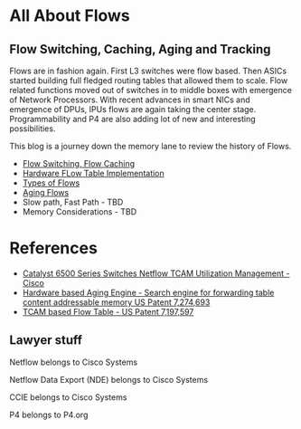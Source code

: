# All About Flows
## Flow Switching, Caching, Aging and Tracking
Flows are in fashion again. First L3 switches were flow based. Then ASICs started building full fledged routing tables that allowed them to scale. Flow related functions moved out of switches in to middle boxes with emergence of Network Processors. With recent advances in smart NICs and emergence of DPUs, IPUs flows are again taking the center stage. Programmability and P4 are also adding lot of new and interesting possibilities. 

This blog is a journey down the memory lane to review the history of Flows.

- [Flow Switching, Flow Caching](https://github.com/VenkatPullela/blogs/tree/main/all-about-flows/flow_switching.md)
- [Hardware FLow Table Implementation](https://github.com/VenkatPullela/blogs/tree/main/all-about-flows/flow_table_in_hw.md)
- [Types of Flows](https://github.com/VenkatPullela/blogs/tree/main/all-about-flows/flow_types.md)
- [Aging Flows](https://github.com/VenkatPullela/blogs/tree/main/all-about-flows/flow_aging.md)
- Slow path, Fast Path - TBD
- Memory Considerations - TBD

# References
- [Catalyst 6500 Series Switches Netflow TCAM Utilization Management - Cisco ](https://www.cisco.com/c/en/us/support/docs/switches/catalyst-6500-series-switches/116434-problemsolution-product-00.html)
- [Hardware based Aging Engine - Search engine for forwarding table content addressable memory US Patent 7,274,693](https://patents.google.com/patent/US7274693B1)
- [TCAM based Flow Table - US Patent 7,197,597 ](https://patents.google.com/patent/US7197597B1)

## Lawyer stuff
Netflow belongs to Cisco Systems

Netflow Data Export (NDE) belongs to Cisco Systems

CCIE belongs to Cisco Systems

P4 belongs to P4.org
